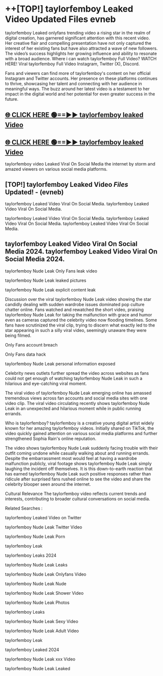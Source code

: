 # ++[TOP!] taylorfemboy Leaked Video Updated Files evneb<br>

taylorfemboy Leaked onlyfans trending video a rising star in the realm of digital creation, has garnered significant attention with this recent video. Her creative flair and compelling presentation have not only captured the interest of her existing fans but have also attracted a wave of new followers. The video’s success highlights her growing influence and ability to resonate with a broad audience.
Where i can watch taylorfemboy Full Video? WATCH HERE! Viral taylorfemboy Full Video Instagram, Twitter (X), Discord.


Fans and viewers can find more of taylorfemboy's content on her official Instagram and Twitter accounts. Her presence on these platforms continues to thrive, showcasing her talent and connecting with her audience in meaningful ways. The buzz around her latest video is a testament to her impact in the digital world and her potential for even greater success in the future.


## [🌐 CLICK HERE 🟢==►► taylorfemboy leaked Video ](https://xnudes.xyz/go)

## [🌐 CLICK HERE 🟢==►► taylorfemboy leaked Video ](https://xnudes.xyz/go)



taylorfemboy video Leaked Viral On Social Media the internet by storm and amazed viewers on various social media platforms.


## [TOP!] taylorfemboy Leaked Video *Files* Updated! - (evneb)

taylorfemboy Leaked Video Viral On Social Media. taylorfemboy Leaked Video Viral On Social Media.

taylorfemboy Leaked Video Viral On Social Media. taylorfemboy Leaked Video Viral On Social Media. taylorfemboy Leaked Video Viral On Social Media.


## taylorfemboy Leaked Video Viral On Social Media 2024. taylorfemboy Leaked Video Viral On Social Media 2024.
taylorfemboy Nude Leak Only Fans leak video

taylorfemboy Nude Leak leaked pictures

taylorfemboy Nude Leak explicit content leak

Discussion over the viral taylorfemboy Nude Leak video showing the star candidly dealing with sudden wardrobe issues dominated pop culture chatter online. Fans watched and rewatched the short video, praising taylorfemboy Nude Leak for taking the malfunction with grace and humor even as cameras captured the celebrity video now flooding timelines. Some fans have scrutinized the viral clip, trying to discern what exactly led to the star appearing in such a silly viral video, seemingly unaware they were being filmed.


Only Fans account breach

Only Fans data hack

taylorfemboy Nude Leak personal information exposed

Celebrity news outlets further spread the video across websites as fans could not get enough of watching taylorfemboy Nude Leak in such a hilarious and eye-catching viral moment.


The viral video of taylorfemboy Nude Leak emerging online has amassed tremendous views across fan accounts and social media sites with one video clip. The viral video circulating recently shows taylorfemboy Nude Leak in an unexpected and hilarious moment while in public running errands.


Who is taylorfemboy? taylorfemboy is a creative young digital artist widely known for her amazing taylorfemboy videos. Initially shared on TikTok, the video quickly gained attention on various social media platforms and further strengthened Sophia Rain's online reputation.

The video shows taylorfemboy Nude Leak suddenly facing trouble with their outfit coming undone while casually walking about and running errands. Despite the embarrassment most would feel at having a wardrobe malfunction publicly, viral footage shows taylorfemboy Nude Leak simply laughing the incident off themselves. It is this down-to-earth reaction that has earned taylorfemboy Nude Leak such positive responses rather than ridicule after surprised fans rushed online to see the video and share the celebrity blooper seen around the internet.

Cultural Relevance The taylorfemboy video reflects current trends and interests, contributing to broader cultural conversations on social media.

Related Searches :

taylorfemboy Leaked Video on Twitter

taylorfemboy Nude Leak Twitter Video

taylorfemboy Nude Leak Porn

taylorfemboy Leak 

taylorfemboy Leaks 2024

taylorfemboy Nude Leak Leaks

taylorfemboy Nude Leak Onlyfans Video

taylorfemboy Nude Leak Nude

taylorfemboy Nude Leak Shower Video

taylorfemboy Nude Leak Photos

taylorfemboy Leaks

taylorfemboy Nude Leak Sexy Video

taylorfemboy Nude Leak Adult Video

taylorfemboy Leak

taylorfemboy Leaked 2024

taylorfemboy Nude Leak xxx Video

taylorfemboy Nude Leak Leaked